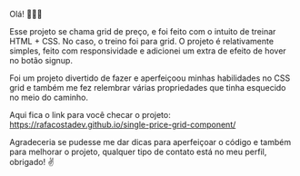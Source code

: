 Olá! 🙋🏾‍♂️

Esse projeto se chama grid de preço, e foi feito com o intuito de treinar HTML + CSS.
No caso, o treino foi para grid. O projeto é relativamente simples, feito com responsividade e adicionei um extra de efeito de hover no botão signup.

Foi um projeto divertido de fazer e aperfeiçoou minhas habilidades no CSS grid e também me fez relembrar várias propriedades que tinha esquecido no meio do caminho.


Aqui fica o link para você checar o projeto: https://rafacostadev.github.io/single-price-grid-component/

Agradeceria se pudesse me dar dicas para aperfeiçoar o código e também para melhorar o projeto, qualquer tipo de contato está no meu perfil, obrigado! ✌️

